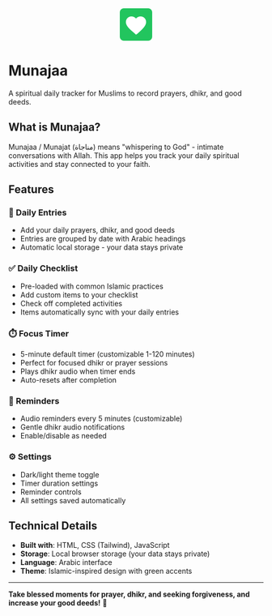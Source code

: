 <div align="center">
  <img src="src/assets/heart-logo.svg" alt="Munajaa" width="64" height="64">
</div>

# Munajaa

A spiritual daily tracker for Muslims to record prayers, dhikr, and good deeds.

## What is Munajaa?

Munajaa / Munajat (مناجاة) means "whispering to God" - intimate conversations with Allah. This app helps you track your daily spiritual activities and stay connected to your faith.

## Features

### 📝 Daily Entries
- Add your daily prayers, dhikr, and good deeds
- Entries are grouped by date with Arabic headings
- Automatic local storage - your data stays private

### ✅ Daily Checklist
- Pre-loaded with common Islamic practices
- Add custom items to your checklist
- Check off completed activities
- Items automatically sync with your daily entries

### ⏱️ Focus Timer
- 5-minute default timer (customizable 1-120 minutes)
- Perfect for focused dhikr or prayer sessions
- Plays dhikr audio when timer ends
- Auto-resets after completion

### 🔔 Reminders
- Audio reminders every 5 minutes (customizable)
- Gentle dhikr audio notifications
- Enable/disable as needed

### ⚙️ Settings
- Dark/light theme toggle
- Timer duration settings
- Reminder controls
- All settings saved automatically

## Technical Details

- **Built with**: HTML, CSS (Tailwind), JavaScript
- **Storage**: Local browser storage (your data stays private)
- **Language**: Arabic interface
- **Theme**: Islamic-inspired design with green accents

---

**Take blessed moments for prayer, dhikr, and seeking forgiveness, and increase your good deeds!** 🌿

